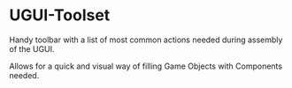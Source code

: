 # UGUI-Toolset

Handy toolbar with a list of most common actions needed during assembly of the UGUI.

Allows for a quick and visual way of filling Game Objects with Components needed.
